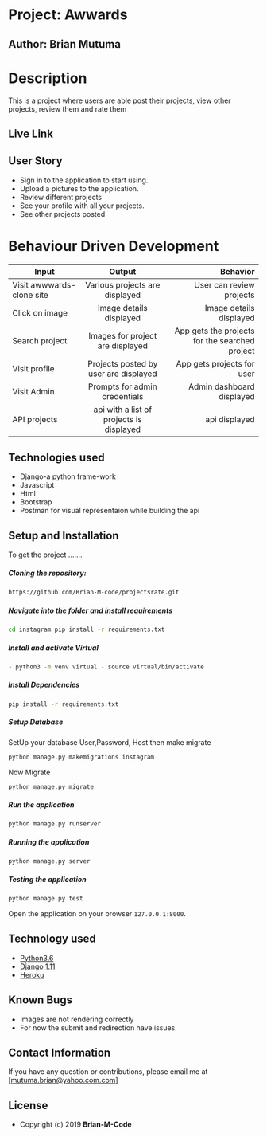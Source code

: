 # Project: Awwards

## Author: Brian Mutuma


  
# Description  
This is a project where users are able post their projects, view other projects, review them and rate them

##  Live Link  

  

 
## User Story  
  
* Sign in to the application to start using.  
* Upload a pictures to the application. 
* Review different projects
* See your profile with all your projects.  
* See other projects posted  

# Behaviour Driven Development

| Input        | Output           | Behavior  |
| ------------- |:-------------:| -----:|
| Visit awwwards-clone site| Various projects are displayed  | User can review projects |
| Click on image| Image details displayed | Image details displayed |
| Search project | Images for project are displayed | App gets the projects for the searched project |
| Visit profile | Projects posted by user are displayed | App gets projects for user |
| Visit Admin | Prompts for admin credentials | Admin dashboard displayed |
| API projects | api with a list of projects is displayed | api displayed |


## Technologies used
* Django-a python frame-work
* Javascript
* Html
* Bootstrap
* Postman for visual representaion while building the api
  

  
## Setup and Installation  
To get the project .......  
  
##### Cloning the repository:  
 ```bash 
 https://github.com/Brian-M-code/projectsrate.git
```
##### Navigate into the folder and install requirements  
 ```bash 
cd instagram pip install -r requirements.txt 
```
##### Install and activate Virtual  
 ```bash 
- python3 -m venv virtual - source virtual/bin/activate  
```  
##### Install Dependencies  
 ```bash 
 pip install -r requirements.txt 
```  
 ##### Setup Database  
  SetUp your database User,Password, Host then make migrate  
 ```bash 
python manage.py makemigrations instagram
 ``` 
 Now Migrate  
 ```bash 
 python manage.py migrate 
```
##### Run the application  
 ```bash 
 python manage.py runserver 
``` 
##### Running the application  
 ```bash 
 python manage.py server 
```
##### Testing the application  
 ```bash 
 python manage.py test 
```
Open the application on your browser `127.0.0.1:8000`.  
  
  
## Technology used  
  
* [Python3.6](https://www.python.org/)  
* [Django 1.11](https://docs.djangoproject.com/en/2.2/)  
* [Heroku](https://heroku.com)  
  
  
## Known Bugs  
* Images are not rendering correctly
* For now the submit and redirection have issues.
  
## Contact Information   
If you have any question or contributions, please email me at [mutuma.brian@yahoo.com.com]  
  
## License 


* Copyright (c) 2019 **Brian-M-Code**